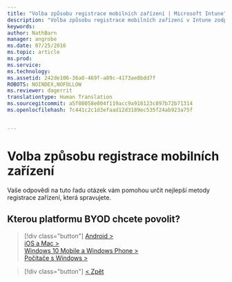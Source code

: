 ```yaml
---
title: "Volba způsobu registrace mobilních zařízení | Microsoft Intune"
description: "Volba způsobu registrace mobilních zařízení v Intune zodpovězením několik jednoduchých dotazů"
keywords: 
author: NathBarn
manager: angrobe
ms.date: 07/25/2016
ms.topic: article
ms.prod: 
ms.service: 
ms.technology: 
ms.assetid: 242de106-36a0-469f-a89c-4173ae8bdd7f
ROBOTS: NOINDEX,NOFOLLOW
ms.reviewer: dagerrit
translationtype: Human Translation
ms.sourcegitcommit: a5f80058e004f119acc9a918123c897b72b71314
ms.openlocfilehash: 7c441c2c1d3efaad12d3189ec535f24ab923a75f


---
```

# Volba způsobu registrace mobilních zařízení

Vaše odpovědi na tuto řadu otázek vám pomohou určit nejlepší metody registrace zařízení, která spravujete.

## **Kterou platformu BYOD chcete povolit?**

> [!div class="button"]
[Android >](/intune/deploy-use/set-up-android-management-with-microsoft-intune)<br>[iOS a Mac >](/intune/deploy-use/set-up-ios-and-mac-management-with-microsoft-intune)<br>[Windows 10 Mobile a Windows Phone >](/intune/deploy-use/set-up-windows-phone-management-with-microsoft-intune)<br>[Počítače s Windows >](/intune/deploy-use/set-up-windows-device-management-with-microsoft-intune)

> [!div class="button"]
[< Zpět](choose-how-to-enroll-devices1.md)



<!--HONumber=Aug16_HO5-->


